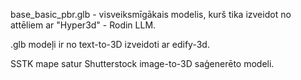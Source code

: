 base_basic_pbr.glb - visveiksmīgākais modelis, kurš tika izveidot no attēliem ar "Hyper3d" - Rodin LLM.

.glb modeļi ir no text-to-3D izveidoti ar edify-3d.

SSTK mape satur Shutterstock image-to-3D saģenerēto modeli.
